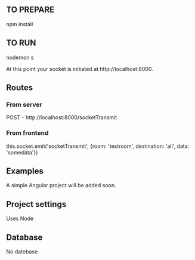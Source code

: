 ## TO PREPARE
npm install

## TO RUN
nodemon s

At this point your socket is initiated at http://localhost:8000.


## Routes
### From server
POST - http://localhost:8000/socketTransmit

### From frontend
this.socket.emit('socketTransmit', {room: 'testroom', destination: 'all', data: 'somedata'})

## Examples
A simple Angular project will be added soon.


## Project settings
Uses Node

## Database
No datebase
